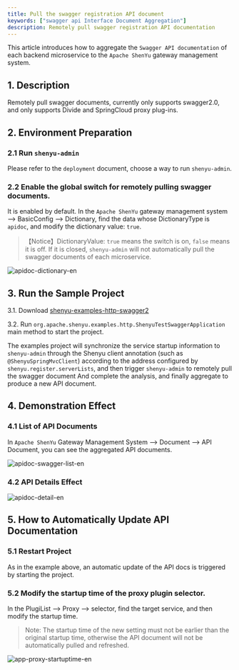 ```yaml
---
title: Pull the swagger registration API document
keywords: ["swagger api Interface Document Aggregation"]
description: Remotely pull swagger registration API documentation
---
```


This article introduces how to aggregate the `Swagger API documentation` of each backend microservice to the `Apache ShenYu` gateway management system.

## 1. Description

Remotely pull swagger documents, currently only supports swagger2.0, and only supports Divide and SpringCloud proxy plug-ins.

## 2. Environment Preparation

### 2.1 Run `shenyu-admin`

Please refer to the `deployment` document, choose a way to run `shenyu-admin`.

### 2.2 Enable the global switch for remotely pulling swagger documents.

It is enabled by default. In the `Apache ShenYu` gateway management system --> BasicConfig --> Dictionary, find the data whose DictionaryType is `apidoc`, and modify the dictionary value: `true`.
> 【Notice】DictionaryValue: `true` means the switch is on, `false` means it is off. If it is closed, `shenyu-admin` will not automatically pull the swagger documents of each microservice.

![apidoc-dictionary-en](/img/shenyu/api-doc/apidoc-dictionary-en.png)

## 3. Run the Sample Project

3.1. Download [shenyu-examples-http-swagger2](https://github.com/apache/shenyu/tree/master/shenyu-examples/shenyu-examples-http-swagger2)

3.2. Run `org.apache.shenyu.examples.http.ShenyuTestSwaggerApplication` main method to start the project.

The examples project will synchronize the service startup information to `shenyu-admin` through the Shenyu client annotation (such as `@ShenyuSpringMvcClient`) according to the address configured by `shenyu.register.serverLists`, and then trigger `shenyu-admin` to remotely pull the swagger document And complete the analysis, and finally aggregate to produce a new API document.

## 4. Demonstration Effect

### 4.1 List of API Documents

In `Apache ShenYu` Gateway Management System --> Document --> API Document, you can see the aggregated API documents.

![apidoc-swagger-list-en](/img/shenyu/api-doc/apidoc-swagger-list-en.png)

### 4.2 API Details Effect

![apidoc-detail-en](/img/shenyu/api-doc/apidoc-detail-en.png)

## 5. How to Automatically Update API Documentation

### 5.1 Restart Project

As in the example above, an automatic update of the API docs is triggered by starting the project.

### 5.2 Modify the startup time of the proxy plugin selector.

In the PlugiList --> Proxy --> selector, find the target service, and then modify the startup time.
> Note: The startup time of the new setting must not be earlier than the original startup time, otherwise the API document will not be automatically pulled and refreshed.

![app-proxy-startuptime-en](/img/shenyu/api-doc/app-proxy-startuptime-en.png)
